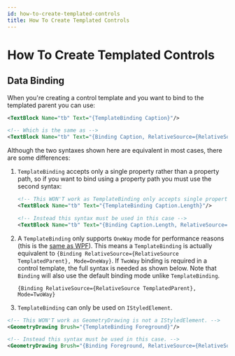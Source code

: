 ```yaml
---
id: how-to-create-templated-controls
title: How To Create Templated Controls
---
```



# How To Create Templated Controls

## Data Binding

When you're creating a control template and you want to bind to the templated parent you can use:

```xml
<TextBlock Name="tb" Text="{TemplateBinding Caption}"/>

<!-- Which is the same as -->
<TextBlock Name="tb" Text="{Binding Caption, RelativeSource={RelativeSource TemplatedParent}}"/>
```

Although the two syntaxes shown here are equivalent in most cases, there are some differences:

1.  `TemplateBinding` accepts only a single property rather than a property path, so if you want to bind using a property path you must use the second syntax:

    ```xml
    <!-- This WON'T work as TemplateBinding only accepts single properties -->
    <TextBlock Name="tb" Text="{TemplateBinding Caption.Length}"/>

    <!-- Instead this syntax must be used in this case -->
    <TextBlock Name="tb" Text="{Binding Caption.Length, RelativeSource={RelativeSource TemplatedParent}}"/>
    ```
2.  A `TemplateBinding` only supports `OneWay` mode for performance reasons (this is the [same as WPF](https://docs.microsoft.com/en-us/dotnet/desktop/wpf/advanced/templatebinding-markup-extension#remarks)). This means a `TemplateBinding` is actually equivalent to `{Binding RelativeSource={RelativeSource TemplatedParent}, Mode=OneWay}`. If `TwoWay` binding is required in a control template, the full syntax is needed as shown below. Note that `Binding` will also use the default binding mode unlike `TemplateBinding`.

    ```markup
    {Binding RelativeSource={RelativeSource TemplatedParent}, Mode=TwoWay}
    ```
3. `TemplateBinding` can only be used on `IStyledElement`.

```xml
<!-- This WON'T work as GeometryDrawing is not a IStyledElement. -->
<GeometryDrawing Brush="{TemplateBinding Foreground}"/>

<!-- Instead this syntax must be used in this case. -->
<GeometryDrawing Brush="{Binding Foreground, RelativeSource={RelativeSource TemplatedParent}}"/>
```